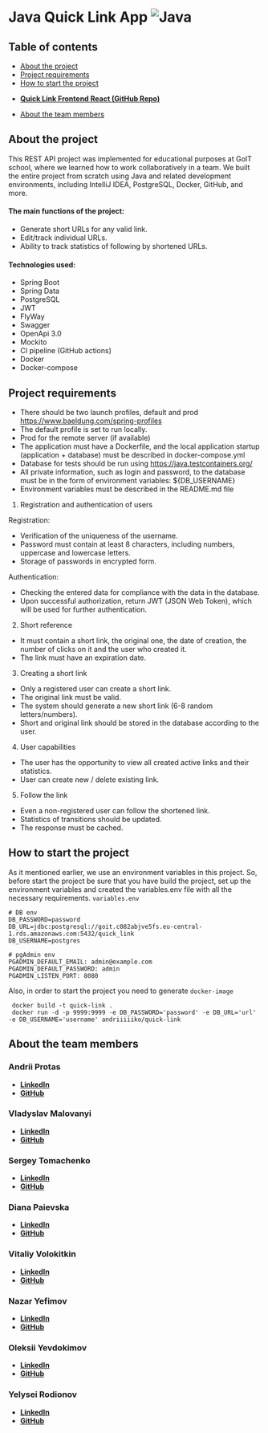 # Java Quick Link App ![Java](https://cdn3.emoji.gg/emojis/java.png)
## Table of contents
* [About the project](#about-the-project)
* [Project requirements](#project-requirements)
* [How to start the project](#how-to-start-the-project)
- __[Quick Link Frontend React (GitHub Repo)](https://github.com/andriiiiiko/quick-link-frontend)__
* [About the team members](#about-the-team-members)

## About the project
This REST API project was implemented for educational purposes at GoIT school, where we learned how to work collaboratively in a team. We built the entire project from scratch using Java and related development environments, including IntelliJ IDEA, PostgreSQL, Docker, GitHub, and more.
#### The main functions of the project:
- Generate short URLs for any valid link.
- Edit/track individual URLs.
- Ability to track statistics of following by shortened URLs.
#### Technologies used:
- Spring Boot
- Spring Data
- PostgreSQL
- JWT
- FlyWay
- Swagger
- OpenApi 3.0
- Mockito
- CI pipeline (GitHub actions)
- Docker
- Docker-compose

## Project requirements
- There should be two launch profiles, default and prod https://www.baeldung.com/spring-profiles
- The default profile is set to run locally.
- Prod for the remote server (if available)
- The application must have a Dockerfile, and the local application startup (application + database) must be described in docker-compose.yml
- Database for tests should be run using https://java.testcontainers.org/
- All private information, such as login and password, to the database must be in the form of environment variables: ${DB_USERNAME}
 - Environment variables must be described in the README.md file
1. Registration and authentication of users

Registration:
- Verification of the uniqueness of the username.
- Password must contain at least 8 characters, including numbers, uppercase and lowercase letters.
- Storage of passwords in encrypted form.
 
Authentication:
- Checking the entered data for compliance with the data in the database.
- Upon successful authorization, return JWT (JSON Web Token), which will be used for further authentication.
 
2. Short reference
- It must contain a short link, the original one, the date of creation, the number of clicks on it and the user who created it.
- The link must have an expiration date.
 
3. Creating a short link
- Only a registered user can create a short link.
- The original link must be valid.
- The system should generate a new short link (6-8 random letters/numbers).
- Short and original link should be stored in the database according to the user.
4. User capabilities
- The user has the opportunity to view all created active links and their statistics.
- User can create new / delete existing link.


5. Follow the link
- Even a non-registered user can follow the shortened link.
- Statistics of transitions should be updated.
- The response must be cached.

## How to start the project
As it mentioned earlier, we use an environment variables in this project. So, before start the project be sure that you have build the project, set up the environment variables and created the variables.env file with all the necessary requirements.
`variables.env`



    # DB env
    DB_PASSWORD=password
    DB_URL=jdbc:postgresql://goit.c082abjve5fs.eu-central-1.rds.amazonaws.com:5432/quick_link
    DB_USERNAME=postgres

    # pgAdmin env
    PGADMIN_DEFAULT_EMAIL: admin@example.com
    PGADMIN_DEFAULT_PASSWORD: admin
    PGADMIN_LISTEN_PORT: 8080



Also, in order to start the project you need to generate `docker-image`

     docker build -t quick-link .
     docker run -d -p 9999:9999 -e DB_PASSWORD='password' -e DB_URL='url' -e DB_USERNAME='username' andriiiiiko/quick-link

## About the team members

### Andrii Protas 
- __[LinkedIn](https://www.linkedin.com/in/andriiiiiko/)__
- __[GitHub](https://github.com/andriiiiiko)__

### Vladyslav Malovanyi
- __[LinkedIn](https://www.linkedin.com/in/vladyslav-malovanyi-b1040b27b/)__
- __[GitHub](https://github.com/vldMlvn)__

### Sergey Tomachenko 
- __[LinkedIn](https://www.linkedin.com/in/sergey-tomachenko/)__
- __[GitHub](https://github.com/Ne4upara)__

### Diana Paievska
- __[LinkedIn](https://www.linkedin.com/in/%D0%B4%D1%96%D0%B0%D0%BD%D0%B0-%D0%BF%D0%B0%D1%94%D0%B2%D1%81%D1%8C%D0%BA%D0%B0-03aa3a1aa/?trk=contact-info)__
- __[GitHub](https://github.com/paievska)__

### Vitaliy Volokitkin 
- __[LinkedIn](https://www.linkedin.com/in/vitaliy-volokitkin-55741b28b/)__
- __[GitHub](https://github.com/VitaliyJV)__

### Nazar Yefimov 
- __[LinkedIn](https://www.linkedin.com/in/nazar-yefimov-3543042a5/)__
- __[GitHub](https://github.com/NazarYefimov)__

### Oleksii Yevdokimov
- __[LinkedIn](https://www.linkedin.com/in/oleksii-yevdokymov-5a6730217/)__
- __[GitHub](https://github.com/AlexYevdokymov)__

### Yelysei Rodionov 
- __[LinkedIn](https://www.linkedin.com/in/yelysei-rodionov/)__
- __[GitHub](https://github.com/YelyseiR)__

